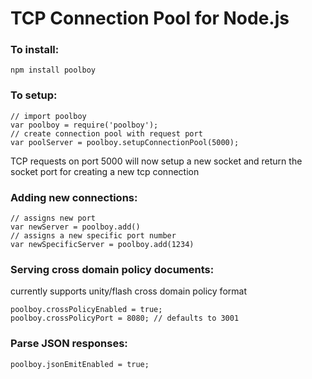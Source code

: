 TCP Connection Pool for Node.js
===

### To install:
	npm install poolboy

### To setup:
	// import poolboy
	var poolboy = require('poolboy');
	// create connection pool with request port
	var poolServer = poolboy.setupConnectionPool(5000);
	
TCP requests on port 5000 will now setup a new socket and return the socket port for creating a new tcp connection

### Adding new connections:
	// assigns new port
	var newServer = poolboy.add()
	// assigns a new specific port number
	var newSpecificServer = poolboy.add(1234)
	
### Serving cross domain policy documents:
currently supports unity/flash cross domain policy format

	poolboy.crossPolicyEnabled = true;
	poolboy.crossPolicyPort = 8080; // defaults to 3001

### Parse JSON responses:
	poolboy.jsonEmitEnabled = true;
	